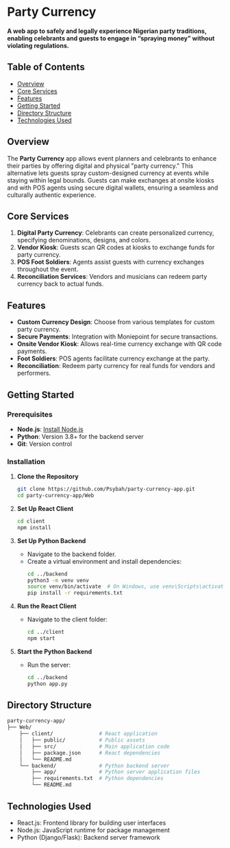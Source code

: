 # Party Currency

**A web app to safely and legally experience Nigerian party traditions, enabling celebrants and guests to engage in “spraying money” without violating regulations.**

## Table of Contents

- [Overview](#overview)
- [Core Services](#core-services)
- [Features](#features)
- [Getting Started](#getting-started)
- [Directory Structure](#directory-structure)
- [Technologies Used](#technologies-used)

## Overview

The **Party Currency** app allows event planners and celebrants to enhance their parties by offering digital and physical "party currency." This alternative lets guests spray custom-designed currency at events while staying within legal bounds. Guests can make exchanges at onsite kiosks and with POS agents using secure digital wallets, ensuring a seamless and culturally authentic experience.

## Core Services

1. **Digital Party Currency**: Celebrants can create personalized currency, specifying denominations, designs, and colors.
2. **Vendor Kiosk**: Guests scan QR codes at kiosks to exchange funds for party currency.
3. **POS Foot Soldiers**: Agents assist guests with currency exchanges throughout the event.
4. **Reconciliation Services**: Vendors and musicians can redeem party currency back to actual funds.

## Features

- **Custom Currency Design**: Choose from various templates for custom party currency.
- **Secure Payments**: Integration with Moniepoint for secure transactions.
- **Onsite Vendor Kiosk**: Allows real-time currency exchange with QR code payments.
- **Foot Soldiers**: POS agents facilitate currency exchange at the party.
- **Reconciliation**: Redeem party currency for real funds for vendors and performers.

## Getting Started

### Prerequisites

- **Node.js**: [Install Node.js](https://nodejs.org/)
- **Python**: Version 3.8+ for the backend server
- **Git**: Version control

### Installation

1. **Clone the Repository**

   ```bash
   git clone https://github.com/Psybah/party-currency-app.git
   cd party-currency-app/Web
   ```

2. **Set Up React Client**

   ```bash
   cd client
   npm install
   ```

3. **Set Up Python Backend**

   - Navigate to the backend folder.
   - Create a virtual environment and install dependencies:
     ```bash
     cd ../backend
     python3 -m venv venv
     source venv/bin/activate  # On Windows, use venv\Scripts\activate
     pip install -r requirements.txt
     ```

4. **Run the React Client**

   - Navigate to the client folder:
     ```bash
     cd ../client
     npm start
     ```

5. **Start the Python Backend**

   - Run the server:
     ```bash
     cd ../backend
     python app.py
     ```

## Directory Structure

```bash
party-currency-app/
├── Web/
    ├── client/               # React application
    │   ├── public/           # Public assets
    │   ├── src/              # Main application code
    │   ├── package.json      # React dependencies
    │   └── README.md
    └── backend/              # Python backend server
        ├── app/              # Python server application files
        ├── requirements.txt  # Python dependencies
        └── README.md
```

## Technologies Used

- React.js: Frontend library for building user interfaces
- Node.js: JavaScript runtime for package management
- Python (Django/Flask): Backend server framework
